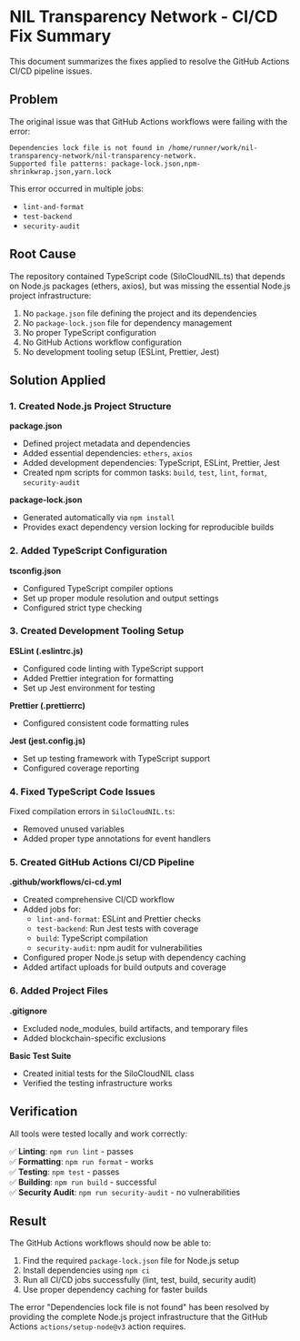 # NIL Transparency Network - CI/CD Fix Summary

This document summarizes the fixes applied to resolve the GitHub Actions CI/CD pipeline issues.

## Problem

The original issue was that GitHub Actions workflows were failing with the error:

```
Dependencies lock file is not found in /home/runner/work/nil-transparency-network/nil-transparency-network. 
Supported file patterns: package-lock.json,npm-shrinkwrap.json,yarn.lock
```

This error occurred in multiple jobs:
- `lint-and-format`
- `test-backend` 
- `security-audit`

## Root Cause

The repository contained TypeScript code (SiloCloudNIL.ts) that depends on Node.js packages (ethers, axios), but was missing the essential Node.js project infrastructure:

1. No `package.json` file defining the project and its dependencies
2. No `package-lock.json` file for dependency management
3. No proper TypeScript configuration
4. No GitHub Actions workflow configuration
5. No development tooling setup (ESLint, Prettier, Jest)

## Solution Applied

### 1. Created Node.js Project Structure

**package.json**
- Defined project metadata and dependencies
- Added essential dependencies: `ethers`, `axios`
- Added development dependencies: TypeScript, ESLint, Prettier, Jest
- Created npm scripts for common tasks: `build`, `test`, `lint`, `format`, `security-audit`

**package-lock.json**
- Generated automatically via `npm install`
- Provides exact dependency version locking for reproducible builds

### 2. Added TypeScript Configuration

**tsconfig.json**
- Configured TypeScript compiler options
- Set up proper module resolution and output settings
- Configured strict type checking

### 3. Created Development Tooling Setup

**ESLint (.eslintrc.js)**
- Configured code linting with TypeScript support
- Added Prettier integration for formatting
- Set up Jest environment for testing

**Prettier (.prettierrc)**
- Configured consistent code formatting rules

**Jest (jest.config.js)**
- Set up testing framework with TypeScript support
- Configured coverage reporting

### 4. Fixed TypeScript Code Issues

Fixed compilation errors in `SiloCloudNIL.ts`:
- Removed unused variables
- Added proper type annotations for event handlers

### 5. Created GitHub Actions CI/CD Pipeline

**.github/workflows/ci-cd.yml**
- Created comprehensive CI/CD workflow
- Added jobs for:
  - `lint-and-format`: ESLint and Prettier checks
  - `test-backend`: Run Jest tests with coverage
  - `build`: TypeScript compilation
  - `security-audit`: npm audit for vulnerabilities
- Configured proper Node.js setup with dependency caching
- Added artifact uploads for build outputs and coverage

### 6. Added Project Files

**.gitignore**
- Excluded node_modules, build artifacts, and temporary files
- Added blockchain-specific exclusions

**Basic Test Suite**
- Created initial tests for the SiloCloudNIL class
- Verified the testing infrastructure works

## Verification

All tools were tested locally and work correctly:

✅ **Linting**: `npm run lint` - passes  
✅ **Formatting**: `npm run format` - works  
✅ **Testing**: `npm test` - passes  
✅ **Building**: `npm run build` - successful  
✅ **Security Audit**: `npm run security-audit` - no vulnerabilities  

## Result

The GitHub Actions workflows should now be able to:

1. Find the required `package-lock.json` file for Node.js setup
2. Install dependencies using `npm ci`
3. Run all CI/CD jobs successfully (lint, test, build, security audit)
4. Use proper dependency caching for faster builds

The error "Dependencies lock file is not found" has been resolved by providing the complete Node.js project infrastructure that the GitHub Actions `actions/setup-node@v3` action requires.